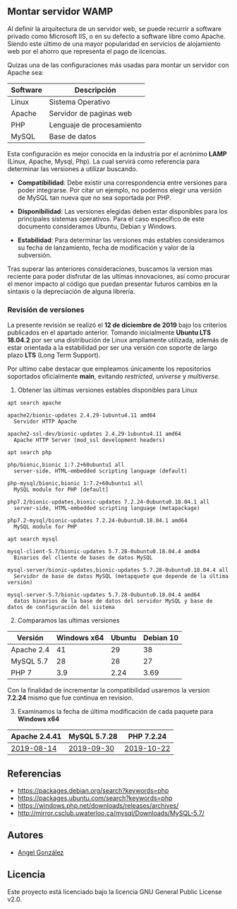 ## Montar servidor WAMP

Al definir la arquitectura de un servidor web, se puede recurrir a software privado como Microsoft IIS, o 
en su defecto a software libre como Apache. Siendo este último de una mayor popularidad en servicios de
alojamiento web por el ahorro que representa el pago de licencias.

Quizas una de las configuraciones más usadas para montar un servidor con Apache sea:

| Software | Descripción |
| --- | --- |
| Linux | Sistema Operativo |
| Apache | Servidor de paginas web |
| PHP | Lenguaje de procesamiento |
| MySQL | Base de datos |

Esta configuración es mejor conocida en la industria por el acrónimo **LAMP** (Linux, Apache, Mysql, Php).
La cual servirá como referencia para determinar las versiones a utilizar buscando.

* **Compatibilidad**: Debe existir una correspondencia entre versiones para poder integrarse. 
Por citar un ejemplo, no podemos elegir una versión de MySQL tan nueva que no sea soportada por PHP.

* **Disponibilidad**: Las versiones elegidas deben estar disponibles para los principales sistemas operativos.
Para el caso específico de este documento consideramos Ubuntu, Debian y Windows.

* **Estabilidad**: Para determinar las versiones más estables consideramos su fecha de lanzamiento, fecha de modificación y
valor de la subversión.

Tras superar las anteriores consideraciones, buscamos la version mas reciente para poder disfrutar de las ultimas innovaciones, 
así como procurar el menor impacto al código que puedan presentar futuros cambios en la sintaxis o la depreciación de 
alguna librería.

### Revisión de versiones

La presente revisión se realizó el **12 de diciembre de 2019** bajo los criterios publicados en el apartado anterior.
Tomando inicialmente **Ubuntu LTS 18.04.2** por ser una distribución de Linux ampliamente utilizada, además de estar
orientada a la estabilidad por ser una versión con soporte de largo plazo **LTS** (Long Term Support).

Por ultimo cabe destacar que empleamos únicamente los repositorios soportados oficialmente **main**, evitando *restricted*, 
*universe* y *multiverse*.

1. Obtener las últimas versiones estables disponibles para Linux

```
apt search apache

apache2/bionic-updates 2.4.29-1ubuntu4.11 amd64
  Servidor HTTP Apache

apache2-ssl-dev/bionic-updates 2.4.29-1ubuntu4.11 amd64
  Apache HTTP Server (mod_ssl development headers)

apt search php

php/bionic,bionic 1:7.2+60ubuntu1 all
  server-side, HTML-embedded scripting language (default)

php-mysql/bionic,bionic 1:7.2+60ubuntu1 all
  MySQL module for PHP [default]

php7.2/bionic-updates,bionic-updates 7.2.24-0ubuntu0.18.04.1 all
  server-side, HTML-embedded scripting language (metapackage)

php7.2-mysql/bionic-updates 7.2.24-0ubuntu0.18.04.1 amd64
  MySQL module for PHP

apt search mysql

mysql-client-5.7/bionic-updates 5.7.28-0ubuntu0.18.04.4 amd64
  Binarios del cliente de bases de datos MySQL

mysql-server/bionic-updates,bionic-updates 5.7.28-0ubuntu0.18.04.4 all
  Servidor de base de datos MySQL (metapquete que depende de la última versión)

mysql-server-5.7/bionic-updates 5.7.28-0ubuntu0.18.04.4 amd64
  datos binarios de la base de datos del servidor MySQL y base de datos de configuración del sistema
```
2. Comparamos las ultimas versiones

| Versión | Windows x64 | Ubuntu | Debian 10 |
| --- | --- | --- | --- |
| Apache 2.4 | 41 | 29 | 38 |
| MySQL 5.7 | 28 | 28 | 27 |
| PHP 7 | 3.9 | 2.24 | 3.69 |

Con la finalidad de incrementar la compatibilidad usaremos la version **7.2.24** mismo que fue continua en revision.

3. Examinamos la fecha de última modificación de cada paquete para **Windows x64**

| Apache 2.4.41 | MySQL 5.7.28 | PHP 7.2.24 |
| --- | --- | --- |
| [2019-08-14](https://www.apachelounge.com/download/VS16/binaries/httpd-2.4.41-win64-VS16.zip) | [2019-09-30](http://mirror.csclub.uwaterloo.ca/mysql/Downloads/MySQL-5.7/mysql-5.7.28-winx64.zip) | [2019-10-22](https://windows.php.net/downloads/releases/archives/php-7.2.24-Win32-VC15-x64.zip) |

## Referencias

* https://packages.debian.org/search?keywords=php
* https://packages.ubuntu.com/search?keywords=php
* https://windows.php.net/downloads/releases/archives/
* http://mirror.csclub.uwaterloo.ca/mysql/Downloads/MySQL-5.7/

## Autores

* [Angel González](https://github.com/mgrc45)

## Licencia

Este proyecto está licenciado bajo la licencia GNU General Public License v2.0.

